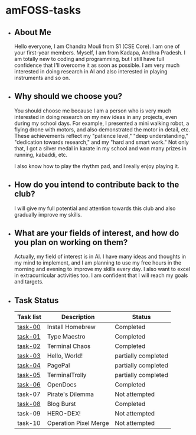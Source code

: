  # amFOSS-tasks #

  
- ## About Me ##
  
   
   Hello everyone, I am Chandra Mouli from S1 (CSE Core). I am one of your first-year members.
   Myself, I am from Kadapa, Andhra Pradesh. I am totally new to coding and programming, but I still have full confidence that I'll overcome it as soon as possible. 
   I am very much interested in doing research in AI and also interested in playing instruments and so on.

  
    
- ## Why should we choose you? ##

   You should choose me because I am a person who is very much interested in doing research on my new ideas in any projects, even during my school days.
   For example, I presented a mini walking robot, a flying drone with motors, and also demonstrated the motor in detail, etc.
   These achievements reflect my "patience level," "deep understanding," "dedication towards research," and my "hard and smart work."
   Not only that, I got a silver medal in karate in my school and won many prizes in running, kabaddi, etc.

   I also know how to play the rhythm pad, and I really enjoy playing it.
   

- ## How do you intend to contribute back to the club? ##
  
   I will give my full potential and attention towards this club and also gradually improve my skills.


- ## What are your fields of interest, and how do you plan on working on them? ##

   Actually, my field of interest is in AI.
   I have many ideas and thoughts in my mind to implement, and I am planning to use my free hours in the morning and evening to improve my skills every day.
   I also want to excel in extracurricular activities too. I am confident that I will reach my goals and targets.

  


- ## Task Status


    | Task list                                                               | Description           | Status                                       |
    |-------------------------------------------------------------------------|-----------------------|----------------------------------------------|
    | [task-00](https://github.com/mouli7666/amfoss-tasks/tree/main/task-00)  | Install Homebrew      | Completed                                    |
    | [task-01](https://github.com/mouli7666/amfoss-tasks/tree/main/task-01)  | Type Maestro          | Completed                                    |
    | [task-02](https://github.com/mouli7666/amfoss-tasks/tree/main/task-02)  | Terminal Chaos        | Completed                                    |
    | [task-03](https://github.com/mouli7666/amfoss-tasks/tree/main/task-03)  | Hello, World!         | partially completed                          |             
    | [task-04](https://github.com/mouli7666/amfoss-tasks/tree/main/task-04)  | PagePal               | partially completed                          |
    | [task-05](https://github.com/mouli7666/amfoss-tasks/tree/main/task-05)  | TerminalTrolly        | partially completed                          |
    | [task-06](https://github.com/mouli7666/amfoss-tasks/tree/main/task-06)  | OpenDocs              | Completed                                    |
    | task-07                                                                 | Pirate's Dilemma      | Not attempted                                |
    | [task-08](https://github.com/mouli7666/amfoss-tasks/tree/main/task-08)  | Blog Burst            | Completed                                    | 
    | task-09                                                                 | HERO-DEX!             | Not attempted                                |
    | task-10                                                                 | Operation Pixel Merge | Not attempted                                |
